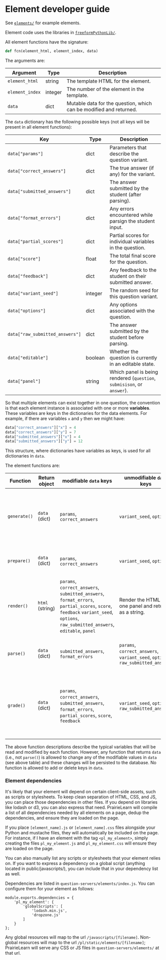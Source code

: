 
# Element developer guide

See [`elements/`](https://github.com/PrairieLearn/PrairieLearn/tree/master/question-servers/elements) for example elements.

Element code uses the libraries in [`freeformPythonLib/`](https://github.com/PrairieLearn/PrairieLearn/tree/master/question-servers/freeformPythonLib).

All element functions have the signature:

```python
def fcn(element_html, element_index, data)
```

The arguments are:

Argument | Type | Description
--- | --- | ---
`element_html` | string | The template HTML for the element.
`element_index` | integer | The number of the element in the template.
`data` | dict | Mutable data for the question, which can be modified and returned.

The `data` dictionary has the following possible keys (not all keys will be present in all element functions):

Key | Type | Description
--- | --- | ---
`data["params"]` | dict | Parameters that describe the question variant.
`data["correct_answers"]` | dict | The true answer (if any) for the variant.
`data["submitted_answers"]` | dict | The answer submitted by the student (after parsing).
`data["format_errors"]` | dict | Any errors encountered while parsign the student input.
`data["partial_scores"]` | dict | Partial scores for individual variables in the question.
`data["score"]` | float | The total final score for the question.
`data["feedback"]` | dict | Any feedback to the student on their submitted answer.
`data["variant_seed"]` | integer | The random seed for this question variant.
`data["options"]` | dict | Any options associated with the question.
`data["raw_submitted_answers"]` | dict | The answer submitted by the student before parsing.
`data["editable"]` | boolean | Whether the question is currently in an editable state.
`data["panel"]` | string | Which panel is being rendered (`question`, `submisison`, or `answer`).

So that multiple elements can exist together in one question, the convention is that each element instance is associated with one or more **variables**. These variables are keys in the dictionaries for the data elements. For example, if there are variables `x` and `y` then we might have:

```python
data["correct_answers"]["x"] = 4
data["correct_answers"]["y"] = 7
data["submitted_answers"]["x"] = 4
data["submitted_answers"]["y"] = 12
```

This structure, where dictionaries have variables as keys, is used for all dictionaries in `data`.

The element functions are:

Function | Return object | modifiable `data` keys | unmodifiable `data` keys | Description
--- | --- | --- | --- | ---
`generate()` | `data` (dict) | `params`, `correct_answers` | `variant_seed`, `options` | Generate the parameter and true answers for a new random question variant. Set `data["params"][name]` and `data["correct_answers"][name]` for any variables as needed. Return the modified `data` dictionary.
`prepare()` | `data` (dict) | `params`, `correct_answers` | `variant_seed`, `options` | Final question preparation after element code has run. Can modify data as necessary. Return the modified `data` dictionary.
`render()` | `html` (string) | `params`, `correct_answers`, `submitted_answers`, `format_errors`, `partial_scores`, `score`, `feedback` `variant_seed`, `options`, `raw_submitted_answers`, `editable`, `panel` | Render the HTML for one panel and return it as a string.
`parse()` | `data` (dict) | `submitted_answers`, `format_errors` | `params`, `correct_answers`, `variant_seed`, `options`, `raw_submitted_answers` | Parse the `data["submitted_answers"][var]` data entered by the student, modifying this variable. Return the modified `data` dictionary.
`grade()` | `data` (dict) | `params`, `correct_answers`, `submitted_answers`, `format_errors`, `partial_scores`, `score`, `feedback` | `variant_seed`, `options`, `raw_submitted_answers` | Grade `data["submitted_answers"][var]` to determine a score. Store the score and any feedback in `data["partial_scores"][var]["score"]` and `data["partial_scores"][var]["feedback"]`. Return the modified `data` dictionary.

The above function descriptions describe the typical variables that will be read and modified by each function. However, any function that returns `data` (i.e., not `parse()`) is allowed to change any of the modifiable values in `data` (see above table) and these changes will be persisted to the database. No function is allowed to add or delete keys in `data`.

### Element dependencies

It's likely that your element will depend on certain client-side assets,
such as scripts or stylesheets. To keep clean separation of HTML, CSS, and JS,
you can place those dependencies in other files. If you depend on libraries like
lodash or d3, you can also express that need. PrairieLearn will compile a list
of all dependencies needed by all elements on a page, dedup the dependencies,
and ensure they are loaded on the page.

If you place `[element_name].js` or `[element_name].css` files alongside your
Python and mustache files, they will automatically be included on the page. For
instance, if I have an element with the tag `<pl_my_element>`, simply creating
the files `pl_my_element.js` and `pl_my_element.css` will ensure they are loaded
on the page.

You can also manually list any scripts or stylesheets that your element relies
on. If you want to express a dependency on a global script (anything located in
public/javascripts/), you can include that in your dependency list as well.

Dependencies are listed in `question-servers/elements/index.js`. You can
configure them for your element as follows:

```javscript
module.exports.dependencies = {
    'pl_my_element': {
        'globalScripts': [
            'lodash.min.js',
            'dropzone.js'
        ]
    }
};
```

Any global resources will map to the url `/javascripts/[filename]`. Non-global
resources will map to the url `/pl/static/elements/[filename]`; PrairieLearn
will serve any CSS or JS files in `question-servers/elements/` at that url.
